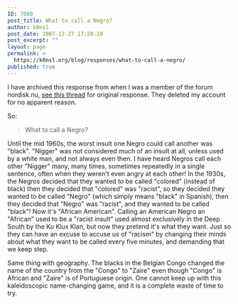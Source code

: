 ```yaml
---
ID: 7080
post_title: What to call a Negro?
author: k0nsl
post_date: 2007-12-27 17:20:19
post_excerpt: ""
layout: page
permalink: >
  https://k0nsl.org/blog/responses/what-to-call-a-negro/
published: true
---
```

I have archived this response from when I was a member of the forum nordisk.nu, <a href="http://www.nordisk.nu/showthread.php?t=4315&p=160896&viewfull=1#post160896">see this thread</a> for original response. They deleted my account for no apparent reason.

So:
<blockquote>What to call a Negro?</blockquote>

Until the mid 1960s, the worst insult one Negro could call another was "black". "Nigger" was not considered much of an insult at all, unless used by a white man, and not always even then. I have heard Negros call each other "Nigger" many, many times, sometimes repeatedly in a single sentence, often when they weren't even angry at each other! In the 1930s, the Negros decided that they wanted to be called "colored" (instead of black) then they decided that "colored" was "racist", so they decided they wanted to be called "Negro" (which simply means "black" in Spanish), then they decided that "Negro" was "racist", and they wanted to be called "black"! Now it's "African American". Calling an American Negro an "African" used to be a "racist insult" used almost exclusively in the Deep South by the Ku Klux Klan, but now they pretend it's what they want. Just so they can have an excuse to accuse us of "racism" by changing their minds about what they want to be called every five minutes, and demanding that we keep step.

Same thing with geography. The blacks in the Belgian Congo changed the name of the country from the "Congo" to "Zaire" even though "Congo" is African and "Zaire" is of Portuguese origin. One cannot keep up with this kaleidoscopic name-changing game, and it is a complete waste of time to try.